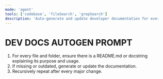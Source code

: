 ```yaml
---
mode: 'agent'
tools: ['codebase', 'fileSearch', 'grepSearch']
description: 'Auto-generate and update developer documentation for every file and folder.'
---
```

# DEV DOCS AUTOGEN PROMPT

1. For every file and folder, ensure there is a README.md or docstring explaining its purpose and usage.
2. If missing or outdated, generate or update the documentation.
3. Recursively repeat after every major change.

